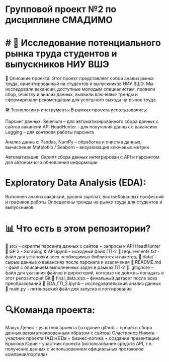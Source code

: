 # Групповой проект №2 по дисциплине СМАДИМО

# # 📌 Исследование потенциального рынка труда студентов и выпускников НИУ ВШЭ

📑 Описание проекта:
Этот проект представляет собой анализ рынка труда, ориентированный на студентов и выпускников НИУ ВШЭ. Мы исследовали вакансии, доступные молодым специалистам, провели сбор, очистку и анализ данных, выявили ключевые тренды и сформировали рекомендации для успешного выхода на рынок труда.

🛠 Технологии и инструменты
В рамках проекта использовались:

Парсинг данных:
Selenium – для автоматизированного сбора данных с сайтов вакансий
API HeadHunter – для получения данных о вакансиях
Logging – для контроля работы парсинга

Анализ данных:
Pandas, NumPy – обработка и очистка данных, вычисления
Matplotlib / Seaborn – визуализация ключевых метрик

Автоматизация:
Скрипт сбора данных интегрирован с API и парсингом для автономного обновления информации


# Exploratory Data Analysis (EDA):
Выполнен анализ вакансий, уровня зарплат, востребованных профессий и графиков работы
Определены тренды на рынке труда для студентов и выпускников

# 📊 Что есть в этом репозитории?

📂 src/ – скрипты парсинга данных с сайтов +  запросы к API HeadHunter
📄 GP 2 - Scraping & API.ipynb – исходный файл ГП-2
📄 requirements.txt - файл для установки всех необходимых библиотек и пакетов,
📂 data/ –  сырые данные о вакансиях после парсинга и извлечения
📄 README.md - файл с описанием выполненных задач в рамках ГП-2
📄 .gitignore – файл для указания файлов и директорий, которые не должны попадать в этот репозиторий Git
📄 final_data.xlsx – финальный датасет после всех преобразований
📄 EDA_ГП_2.ipynb – исследовательский анализ данных
📄 main.py - питоновский файл для запуска и логгирования
# 🔍Команда проекта:

Макух Денис  - участник проекта (создание github + процесс сбора данных автоматизированным образом с сайтов)
Сластионов Никита  - участник проекта (АД и EDa + бизнес-логика + создание презентации)
Брынзов Юрий - участник проекта (использование средств API, т.е. получение данных с использованием официальных протоколов компании/портала)
